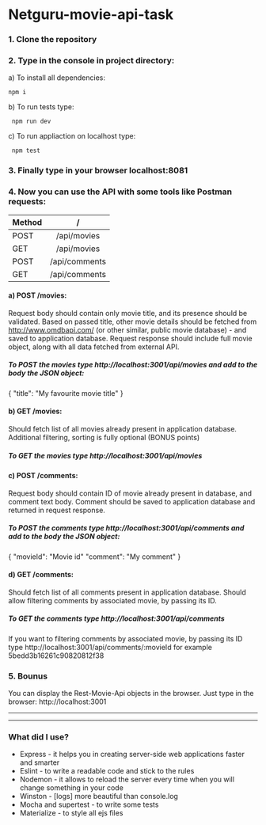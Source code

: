 # Netguru-movie-api-task

### 1. Clone the repository
### 2. Type in the console in project directory:
a) To install all dependencies:
```
npm i 
```
b) To run tests type:

```
 npm run dev
```

c) To run appliaction on localhost type:
```
 npm test
```
### 3. Finally  type in your browser localhost:8081

### 4. Now you can use the API with some tools like Postman requests:

| Method        | /             |       
| ------------- |:-------------:| 
| POST          | /api/movies   | 
| GET           | /api/movies   |  
| POST          | /api/comments |  
| GET           | /api/comments |   


#### a) POST /movies:
   Request body should contain only movie title, and its presence should be validated.
   Based on passed title, other movie details should be fetched from http://www.omdbapi.com/ (or other similar, public movie database) -    and saved to application database.
   Request response should include full movie object, along with all data fetched from external API.
  
  ##### To POST the movies type http://localhost:3001/api/movies and add to the body the JSON object: 
  
  {
    "title": "My favourite movie title"
  }
  

 #### b) GET /movies:
  Should fetch list of all movies already present in application database.
  Additional filtering, sorting is fully optional (BONUS points)
  
  ##### To GET the movies type http://localhost:3001/api/movies


 #### c) POST /comments:
  Request body should contain ID of movie already present in database, and comment text body.
  Comment should be saved to application database and returned in request response.

  ##### To POST the comments type http://localhost:3001/api/comments and add to the body the JSON object: 
  
  {
    "movieId": "Movie id"
    "comment": "My comment" 
  }
  

 #### d) GET /comments:
  Should fetch list of all comments present in application database.
  Should allow filtering comments by associated movie, by passing its ID.
  
  ##### To GET the comments type http://localhost:3001/api/comments
  
  If you want to filtering comments by associated movie, by passing its ID
  type http://localhost:3001/api/comments/:movieId for example 5bedd3b16261c90820812f38


### 5. Bounus
You can display the Rest-Movie-Api objects in the browser. Just type in the browser: 
http://localhost:3001 

----------
----------

### What did I use?
- Express - it helps you in creating server-side web applications faster and smarter
- Eslint - to write a readable code and stick to the rules 
- Nodemon - it allows to reload the server every time when you will change something in your code
- Winston - [logs] more beautiful than console.log  
- Mocha and supertest - to write some tests
- Materialize - to style all ejs files
